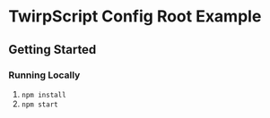 # TwirpScript Config Root Example

## Getting Started

### Running Locally

1. `npm install`
2. `npm start`
